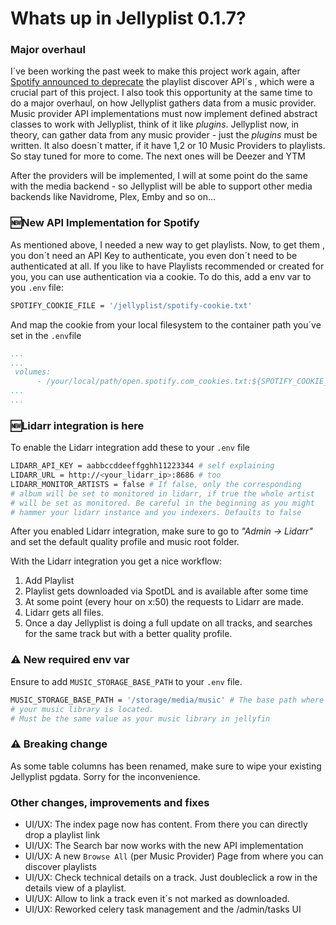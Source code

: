 # Whats up in Jellyplist 0.1.7?
### Major overhaul
I´ve been working the past week to make this project work again, after [Spotify announced to deprecate](https://developer.spotify.com/blog/2024-11-27-changes-to-the-web-api) the playlist discover API´s , which were a crucial part of this project.
I also took this opportunity at the same time to do a major overhaul, on how Jellyplist gathers data from a music provider. Music provider API implementations must now implement defined abstract classes to work with Jellyplist, think of it like _plugins_. Jellyplist now, in theory, can gather data from any music provider - just the _plugins_ must be written. It also doesn´t matter, if it have 1,2 or 10 Music Providers to playlists. So stay tuned for more to come. 
The next ones will be Deezer and YTM

After the providers will be implemented, I will at some point do the same with the media backend - so Jellyplist will be able to support other media backends like Navidrome, Plex, Emby and so on...

### 🆕New API Implementation for Spotify
As mentioned above, I needed a new way to get playlists. 
Now, to get them , you don´t need an API Key to authenticate, you even don´t need to be authenticated at all. If you like to have Playlists recommended or created for you, you can use authentication via a cookie. 
To do this, add a env var to you `.env` file:
```bash
SPOTIFY_COOKIE_FILE = '/jellyplist/spotify-cookie.txt'
```
And map the cookie from your local filesystem to the container path you´ve set in the `.env`file
```yaml
...
...
 volumes:
      - /your/local/path/open.spotify.com_cookies.txt:${SPOTIFY_COOKIE_FILE}
...
...
```

### 🆕Lidarr integration is here
To enable the Lidarr integration add these to your `.env` file
```bash
LIDARR_API_KEY = aabbccddeeffgghh11223344 # self explaining
LIDARR_URL = http://<your_lidarr_ip>:8686 # too
LIDARR_MONITOR_ARTISTS = false # If false, only the corresponding
# album will be set to monitored in lidarr, if true the whole artist 
# will be set as monitored. Be careful in the beginning as you might 
# hammer your lidarr instance and you indexers. Defaults to false
``` 
After you enabled Lidarr integration, make sure to go to _"Admin -> Lidarr"_ and set the default quality profile and music root folder.

With the Lidarr integration you get a nice workflow:
1. Add Playlist
2. Playlist gets downloaded via SpotDL and is available after some time
3. At some point (every hour on x:50) the requests to Lidarr are made.
4. Lidarr gets all files.
5. Once a day Jellyplist is doing a full update on all tracks, and searches for the same track but with a better quality profile.

### ⚠️ New required env var
Ensure to add `MUSIC_STORAGE_BASE_PATH` to your `.env` file. 
```bash
MUSIC_STORAGE_BASE_PATH = '/storage/media/music' # The base path where
# your music library is located. 
# Must be the same value as your music library in jellyfin
```

### ⚠️ Breaking change
As some table columns has been renamed, make sure to wipe your existing Jellyplist pgdata. Sorry for the inconvenience.

### Other changes, improvements and fixes
- UI/UX: The index page now has content. From there you can directly drop a playlist link
- UI/UX: The Search bar now works with the new API implementation
- UI/UX: A new `Browse All` (per Music Provider) Page from where you can discover playlists
- UI/UX: Check technical details on a track. Just doubleclick a row in the details view of a playlist.
- UI/UX: Allow to link a track even it´s not marked as downloaded. 
- UI/UX: Reworked celery task management and the /admin/tasks UI